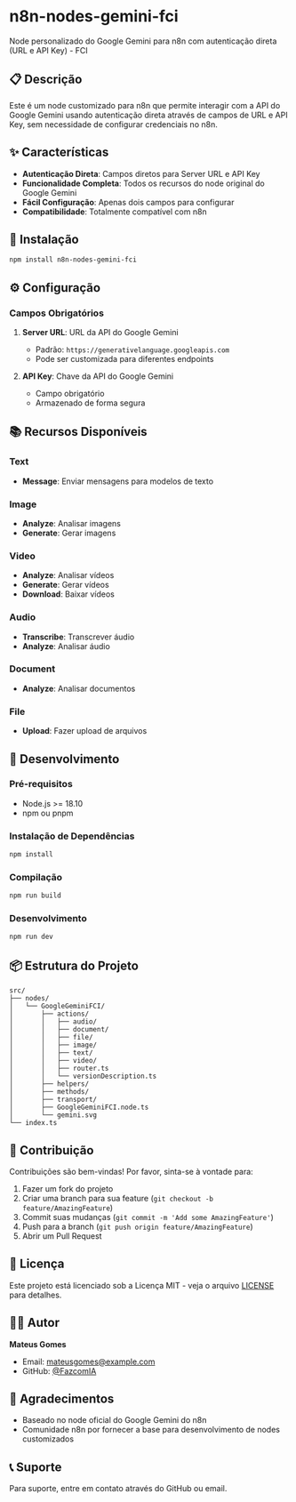 # n8n-nodes-gemini-fci

Node personalizado do Google Gemini para n8n com autenticação direta (URL e API Key) - FCI

## 📋 Descrição

Este é um node customizado para n8n que permite interagir com a API do Google Gemini usando autenticação direta através de campos de URL e API Key, sem necessidade de configurar credenciais no n8n.

## ✨ Características

- **Autenticação Direta**: Campos diretos para Server URL e API Key
- **Funcionalidade Completa**: Todos os recursos do node original do Google Gemini
- **Fácil Configuração**: Apenas dois campos para configurar
- **Compatibilidade**: Totalmente compatível com n8n

## 🚀 Instalação

```bash
npm install n8n-nodes-gemini-fci
```

## ⚙️ Configuração

### Campos Obrigatórios

1. **Server URL**: URL da API do Google Gemini
   - Padrão: `https://generativelanguage.googleapis.com`
   - Pode ser customizada para diferentes endpoints

2. **API Key**: Chave da API do Google Gemini
   - Campo obrigatório
   - Armazenado de forma segura

## 📚 Recursos Disponíveis

### Text
- **Message**: Enviar mensagens para modelos de texto

### Image
- **Analyze**: Analisar imagens
- **Generate**: Gerar imagens

### Video
- **Analyze**: Analisar vídeos
- **Generate**: Gerar vídeos
- **Download**: Baixar vídeos

### Audio
- **Transcribe**: Transcrever áudio
- **Analyze**: Analisar áudio

### Document
- **Analyze**: Analisar documentos

### File
- **Upload**: Fazer upload de arquivos

## 🔧 Desenvolvimento

### Pré-requisitos

- Node.js >= 18.10
- npm ou pnpm

### Instalação de Dependências

```bash
npm install
```

### Compilação

```bash
npm run build
```

### Desenvolvimento

```bash
npm run dev
```

## 📦 Estrutura do Projeto

```
src/
├── nodes/
│   └── GoogleGeminiFCI/
│       ├── actions/
│       │   ├── audio/
│       │   ├── document/
│       │   ├── file/
│       │   ├── image/
│       │   ├── text/
│       │   ├── video/
│       │   ├── router.ts
│       │   └── versionDescription.ts
│       ├── helpers/
│       ├── methods/
│       ├── transport/
│       ├── GoogleGeminiFCI.node.ts
│       └── gemini.svg
└── index.ts
```

## 🤝 Contribuição

Contribuições são bem-vindas! Por favor, sinta-se à vontade para:

1. Fazer um fork do projeto
2. Criar uma branch para sua feature (`git checkout -b feature/AmazingFeature`)
3. Commit suas mudanças (`git commit -m 'Add some AmazingFeature'`)
4. Push para a branch (`git push origin feature/AmazingFeature`)
5. Abrir um Pull Request

## 📄 Licença

Este projeto está licenciado sob a Licença MIT - veja o arquivo [LICENSE](LICENSE) para detalhes.

## 👨‍💻 Autor

**Mateus Gomes**
- Email: mateusgomes@example.com
- GitHub: [@FazcomIA](https://github.com/FazcomIA)

## 🙏 Agradecimentos

- Baseado no node oficial do Google Gemini do n8n
- Comunidade n8n por fornecer a base para desenvolvimento de nodes customizados

## 📞 Suporte

Para suporte, entre em contato através do GitHub ou email.
